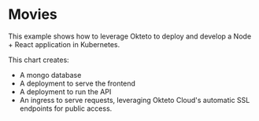 # Movies

This example shows how to leverage Okteto to deploy and develop a Node + React application in Kubernetes.

This chart creates:
- A mongo database
- A deployment to serve the frontend
- A deployment to run the API
- An ingress to serve requests, leveraging Okteto Cloud's automatic SSL endpoints for public access.
